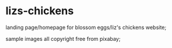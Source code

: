 # lizs-chickens

landing page/homepage for blossom eggs/liz's chickens website;

sample images all copyright free from pixabay;
